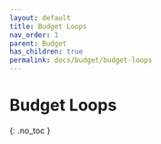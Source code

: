 ```yaml
---
layout: default
title: Budget Loops
nav_order: 1
parent: Budget
has_children: true
permalink: docs/budget/budget-loops
---
```


# Budget Loops

{: .no_toc }
